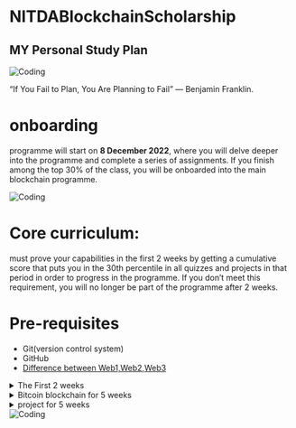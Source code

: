 # NITDABlockchainScholarship 

## MY Personal Study Plan

<img align="center" alt="Coding" src="https://media.giphy.com/media/bTrTnPMPq8UORCrBWG/giphy.gif">

“If You Fail to Plan, You Are Planning to Fail” — Benjamin Franklin.

# onboarding 

programme will start on **8 December 2022**, where you will delve deeper into the programme and complete a series of assignments. 
If you finish among the top 30% of the class, you will be onboarded into the main blockchain programme.


<img align="center" alt="Coding" src="https://media.giphy.com/media/kFHbj8jN52UcpsPcyi/giphy.gif">

# Core curriculum: 

must prove your capabilities in the first 2 weeks by getting a cumulative score that puts you in the 30th percentile in all quizzes and projects in that period in order to progress in the programme. If you don’t meet this requirement, you will no longer be part of the programme after 2 weeks.
# Pre-requisites
- Git(version control system)
- GitHub 
- [Difference between Web1,Web2,Web3](https://www.simplilearn.com/what-is-web-1-0-web-2-0-and-web-3-0-with-their-difference-article)
<details>
<summary>The First 2 weeks </summary>

# Bitcoin theory
  - [Introduction](https://github.com/bitcoinbook/bitcoinbook/blob/develop/ch01.asciidoc)
  - [How Bitcoin Works](https://github.com/bitcoinbook/bitcoinbook/blob/develop/ch02.asciidoc)
# JavaScript
- [Learn JavaScript - FreeCodeCamp(Youtube)](https://www.youtube.com/watch?v=PkZNo7MFNFg)
- [JavaScript Tutorial - Programming with Mosh(Youtube)](https://www.youtube.com/watch?v=W6NZfCO5SIk)
- [JavaScript Programming - FreeCodeCamp(Youtube)](https://www.youtube.com/watch?v=jS4aFq5-91M)
- [JavaScript Tutorial - w3schools](https://www.w3schools.com/js/)
- [Learn JavaScript - Codecademy](https://www.codecademy.com/learn/introduction-to-javascript)
- [Free JS Courses for Beginners - FreeCodeCamp](https://www.freecodecamp.org/news/learn-javascript-free-js-courses-for-beginners/)
- [NamasteJS/How JS works - Akshay Saini](https://www.youtube.com/playlist?list=PLlasXeu85E9cQ32gLCvAvr9vNaUccPVNP)

  # Golang
- [Learn Go - Codecademy](https://www.codecademy.com/learn/learn-go)
- [Getting started - Go](https://go.dev/learn/)
- [Go tutorial - Tutorials point](https://www.tutorialspoint.com/go/index.htm)
- [Go tutorial - W3schools](https://www.w3schools.com/go/)
- [Learn Go Programming - FreeCodeCamp(Youtube)](https://www.youtube.com/watch?v=YS4e4q9oBaU)
- [Golang tutorial - TechWorld With Nana(Youtube)](https://www.youtube.com/watch?v=yyUHQIec83I)

</details>

<details>
<summary>Bitcoin blockchain for 5 weeks </summary>
</details>

<details>
<summary> project for 5 weeks</summary>
</details>
<img align="center" alt="Coding"  src="https://media.giphy.com/medial4JyY0qtljTlczOwM/giphy.gif" >
